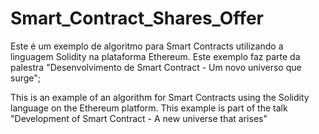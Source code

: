 # Smart_Contract_Shares_Offer
Este é um exemplo de algoritmo para Smart Contracts utilizando a linguagem Solidity na plataforma Ethereum. Este exemplo faz parte da palestra "Desenvolvimento de Smart Contract - Um novo universo que surge";

This is an example of an algorithm for Smart Contracts using the Solidity language on the Ethereum platform. This example is part of the talk "Development of Smart Contract - A new universe that arises"
